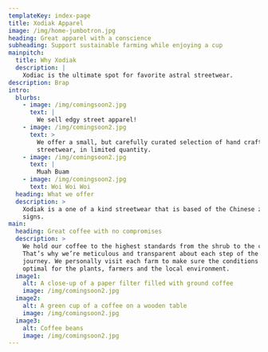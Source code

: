 ```yaml
---
templateKey: index-page
title: Xodiak Apparel
image: /img/home-jumbotron.jpg
heading: Great apparel with a conscience
subheading: Support sustainable farming while enjoying a cup
mainpitch:
  title: Why Xodiak
  description: |
    Xodiac is the ultimate spot for favorite astral streetwear.
description: Brap
intro:
  blurbs:
    - image: /img/comingsoon2.jpg
      text: |
        We sell edgy street apparel!
    - image: /img/comingsoon2.jpg
      text: >
        We offer a small, but carefully curated selection of hand crafted
        streetwear, in limited quantity.
    - image: /img/comingsoon2.jpg
      text: |
        Muah Buam
    - image: /img/comingsoon2.jpg
      text: Woi Woi Woi
  heading: What we offer
  description: >
    Xodiak is a one of a kind streetwear that is based of the Chinese zodiac
    signs.
main:
  heading: Great coffee with no compromises
  description: >
    We hold our coffee to the highest standards from the shrub to the cup.
    That’s why we’re meticulous and transparent about each step of the coffee’s
    journey. We personally visit each farm to make sure the conditions are
    optimal for the plants, farmers and the local environment.
  image1:
    alt: A close-up of a paper filter filled with ground coffee
    image: /img/comingsoon2.jpg
  image2:
    alt: A green cup of a coffee on a wooden table
    image: /img/comingsoon2.jpg
  image3:
    alt: Coffee beans
    image: /img/comingsoon2.jpg
---
```


